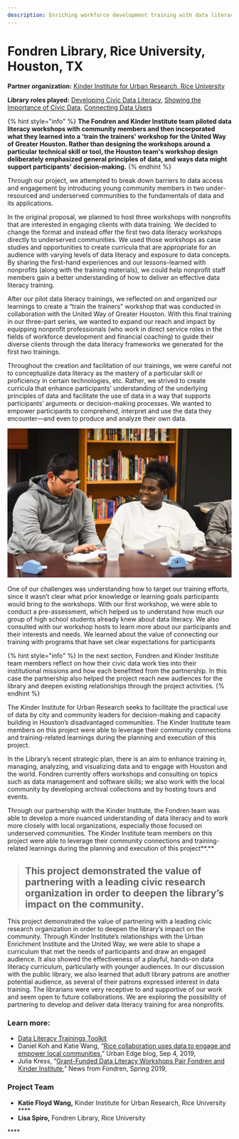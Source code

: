 ```yaml
---
description: Enriching workforce development training with data literacy
---
```


# Fondren Library, Rice University, Houston, TX

**Partner organization:** [Kinder Institute for Urban Research, Rice University](https://kinder.rice.edu/)

**Library roles played:** [Developing Civic Data Literacy](../library-roles/developing-civic-data-literacy.md), [Showing the Importance of Civic Data](../library-roles/showing-importance-civic-data.md), [Connecting Data Users](../library-roles/connecting-data-users.md)

{% hint style="info" %}
**The Fondren and Kinder Institute team piloted data literacy workshops with community members and then incorporated what they learned into a 'train the trainers' workshop for the United Way of Greater Houston. Rather than designing the workshops around a particular technical skill or tool, the Houston team's workshop design deliberately emphasized general principles of data, and ways data might support participants' decision-making.**
{% endhint %}

Through our project, we attempted to break down barriers to data access and engagement by introducing young community members in two under-resourced and underserved communities to the fundamentals of data and its applications.  

In the original proposal, we planned to host three workshops with nonprofits that are interested in engaging clients with data training. We decided to change the format and instead offer the first two data literacy workshops directly to underserved communities. We used those workshops as case studies and opportunities to create curricula that are appropriate for an audience with varying levels of data literacy and exposure to data concepts. By sharing the first-hand experiences and our lessons-learned with nonprofits \(along with the training materials\), we could help nonprofit staff members gain a better understanding of how to deliver an effective data literacy training.

After our pilot data literacy trainings, we reflected on and organized our learnings to create a “train the trainers” workshop that was conducted in collaboration with the United Way of Greater Houston. With this final training in our three-part series, we wanted to expand our reach and impact by equipping nonprofit professionals \(who work in direct service roles in the fields of workforce development and financial coaching\) to guide their diverse clients through the data literacy frameworks we generated for the first two trainings. 

Throughout the creation and facilitation of our trainings, we were careful not to conceptualize data literacy as the mastery of a particular skill or proficiency in certain technologies, etc. Rather, we strived to create curricula that enhance participants’ understanding of the underlying principles of data and facilitate the use of data in a way that supports participants’ arguments or decision-making processes. We wanted to empower participants to comprehend, interpret and use the data they encounter—and even to produce and analyze their own data.

![Photo by Rice University&#x2019;s Kinder Institute for Urban Research and Fondren Library](../.gitbook/assets/houston-image.jpg)

One of our challenges was understanding how to target our training efforts, since it wasn’t clear what prior knowledge or learning goals participants would bring to the workshops. With our first workshop, we were able to conduct a pre-assessment, which helped us to understand how much our group of high school students already knew about data literacy. We also consulted with our workshop hosts to learn more about our participants and their interests and needs. We learned about the value of connecting our training with programs that have set clear expectations for participants

{% hint style="info" %}
In the next section, Fondren and Kinder Institute team members reflect on how their civic data work ties into their institutional missions and how each benefitted from the partnership. In this case the partnership also helped the project reach new audiences for the library and deepen existing relationships through the project activities.
{% endhint %}

The Kinder Institute for Urban Research seeks to facilitate the practical use of data by city and community leaders for decision-making and capacity building in Houston’s disadvantaged communities. The Kinder Institute team members on this project were able to leverage their community connections and training-related learnings during the planning and execution of this project.

In the Library’s recent strategic plan, there is an aim to enhance training in, managing, analyzing, and visualizing data and to engage with Houston and the world. Fondren currently offers workshops and consulting on topics such as data management and software skills; we also work with the local community by developing archival collections and by hosting tours and events. 

Through our partnership with the Kinder Institute, the Fondren team was  able to develop a more nuanced understanding of data literacy and to work more closely with local organizations, especially those focused on underserved communities. The Kinder Institute team members on this project were able to leverage their community connections and training-related learnings during the planning and execution of this project**.**

> ## **This project demonstrated the value of partnering with a leading civic research organization in order to deepen the library’s impact on the community.**

This project demonstrated the value of partnering with a leading civic research organization in order to deepen the library’s impact on the community. Through Kinder Institute’s relationships with the Urban Enrichment Institute and the United Way, we were able to shape a curriculum that met the needs of participants and draw an engaged audience. It also showed the effectiveness of a playful, hands-on data literacy curriculum, particularly with younger audiences. In our discussion with the public library, we also learned that adult library patrons are another potential audience, as several of their patrons expressed interest in data training. The librarians were very receptive to and supportive of our work and seem open to future collaborations. We  are exploring the possibility of partnering to develop and deliver data literacy training for area nonprofits.

### **Learn more:** 

* [Data Literacy Trainings Toolkit](https://tinyurl.com/y6y43rws)
* Daniel Koh and Katie Wang, “[Rice collaboration uses data to engage and empower local communities,](https://kinder.rice.edu/urbanedge/2019/09/04/rice-collaboration-uses-data-engage-and-empOwer-local-communities)” Urban Edge blog, Sep 4, 2019, 
* Julia Kress, “[Grant-Funded Data Literacy Workshops Pair Fondren and Kinder Institute](https://scholarship.rice.edu/handle/1911/106116),” News from Fondren, Spring 2019, 

### **Project Team**

* **Katie Floyd Wang,** Kinder Institute for Urban Research, Rice University ****
* **Lisa Spiro,** Fondren Library, Rice University

\*\*\*\*

